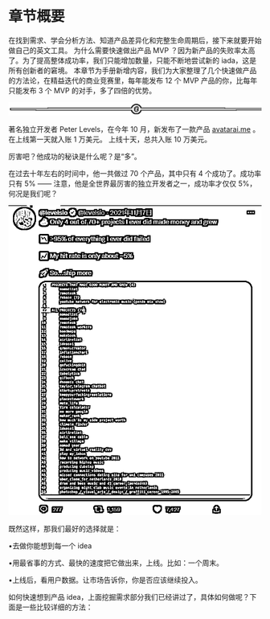 # 章节概要

在找到需求、学会分析方法、知道产品差异化和完整生命周期后，接下来就要开始做自己的英文工具。
为什么需要快速做出产品 MVP ？因为新产品的失败率太高了。为了提高整体成功率，我们只能增加数量，只能不断地尝试新的 iada，这是所有创新者的窘境。
本章节为手册新增内容，我们为大家整理了几个快速做产品的方法论，在精益迭代的商业竞赛里，每年能发布 12 个 MVP 产品的你，比每年只能发布 3 个 MVP 的对手，多了四倍的优势。

![](img/d3dc15a615db58a3c5ef15184454d4ab.png)

著名独立开发者 Peter Levels，在今年 10 月，新发布了一款产品 [avatarai.me](http://avatarai.me/) 。在上线第一天就入账 1 万美元。 上线十天，总共入账 10 万美元。

厉害吧？他成功的秘诀是什么呢？是“多”。

在过去十年左右的时间中，他一共做过 70 个产品，其中只有 4 个成功了。成功率只有 5% —— 注意，他是全世界最厉害的独立开发者之一，成功率才仅仅 5%， 何况是我们呢？

![](img/0dcd72da15206f54b9886ca598bc65d9.png)

既然这样，那我们最好的选择就是：

•去做你能想到每一个 idea

•用最省事的方式、最快的速度把它做出来，上线。比如：一个周末。

•上线后，看用户数据。让市场告诉你，你是否应该继续投入。

如何快速想到产品 idea，上面挖掘需求部分我们已经讲过了，具体如何做呢？下面是一些比较详细的方法：
